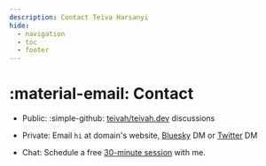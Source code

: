 ```yaml
---
description: Contact Teiva Harsanyi
hide:
  - navigation
  - toc
  - footer
---
```


# :material-email: Contact

* Public: :simple-github: [teivah/teivah.dev](https://github.com/teivah/teivah.dev/discussions) discussions

* Private: Email `hi` at domain's website, [Bluesky](https://bsky.app/profile/teivah.dev) DM or [Twitter](https://twitter.com/teivah) DM

* Chat: Schedule a free [30-minute session](https://calendly.com/teiva-harsanyi/meet) with me.